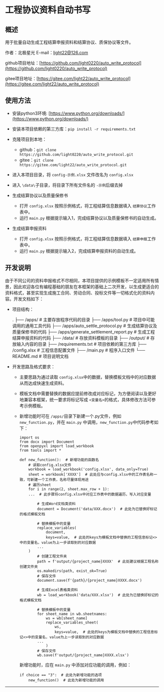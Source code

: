 # 工程协议资料自动书写

## 概述

用于批量自动生成工程结算申报资料和结算协议、质保协议等文件。

作者：北极星光	E-mail：light22@126.com

github项目地址：[https://github.com/light0220/auto_write_protocol](https://github.com/light0220/auto_write_protocol)

gitee项目地址：[https://gitee.com/light22/auto_write_protocol](https://gitee.com/light22/auto_write_protocol)

## 使用方法

+ 安装python3环境: [https://www.python.org/downloads/](https://www.python.org/downloads/)
+ 安装本项目依赖的第三方库：`pip install -r requirements.txt`
+ 克隆项目到本地：

  + github：`git clone https://github.com/light0220/auto_write_protocol.git`
  + gitee：`git clone https://gitee.com/light22/auto_write_protocol.git`
+ 进入本项目目录，将 `config-示例.xlsx` 文件改名为 `config.xlsx`
+ 进入 `\data\`子目录，将目录下所有文件名的 `-示例`后缀去掉
+ 生成结算协议以及质量保修书

  + 打开 `config.xlsx` 按照示例格式，将工程结算信息数据填入 `结算协议`工作表中。
  + 运行 `main.py` 根据提示输入1，完成结算协议以及质量保修书的自动生成。
+ 生成结算申报资料

  + 打开 `config.xlsx` 按照示例格式，将工程结算信息数据填入 `结算申报`工作表中。
  + 运行 `main.py` 根据提示输入2，完成结算申报资料的自动生成。

## 开发说明

由于不同公司的资料申报格式不尽相同，本项目提供的示例模板不一定适用所有情景，因此欢迎各位有编程基础的朋友在本框架的基础上二次开发，以生成更适合的资料格式，甚至实现生成施工合同、劳动合同、投标文件等一切格式化的资料内容。开发文档如下：

+ 项目结构：

  .
  ├── /apps/							# 主要存放程序代码的目录
  ├── /apps/tool.py						# 项目中可能调用的通用工具代码
  ├── /apps/auto_settle_protocol.py		# 生成结算协议及质量保修书的代码
  ├── /apps/generate_settlement_report.py	# 生成工程结算申报资料的代码
  ├── /data/             						# 存放资料模板的目录
  ├── /output/							# 存放输入内容的目录
  ├── /requirements.txt					# 项目依赖的第三方库
  ├── /config.xlsx						# 工程信息配置文件
  ├── /main.py							# 程序入口文件
  └── README.md						# 项目说明文档
+ 开发思路及格式要求：

  + 主要思路为通过读取 `config.xlsx`中的数据，替换模板文档中的对应数据从而达成快速生成资料。
  + 模板文档中需要替换的数据应提前修改成对应标记，为方便阅读以及更好地兼容本框架，统一要求将标记写成 `<变量名>`的格式，具体修改方法可参考示例模板。
  + 新增功能时可在 `/apps/`目录下新建一个.py文件，例如 `new_function.py`，并在 `main.py` 中调用，`new_function.py`中代码参考如下：

    ```
    import os
    from docx import Document
    from openpyxl import load_workbook
    from tools import *

    def new_function():  # 新增功能的函数名
        # 读取config.xlsx文件
        workbook = load_workbook('config.xlsx', data_only=True)
        sheet = workbook['XXXX']  # 此处应与config.xlsx中的工作表名称一致，可新建一个工作表，名称尽量体现用途
        # 遍历sheet
        for i in range(2, sheet.max_row + 1):
    	...  # 此步骤将config.xlsx中对应工作表中的数据遍历，写入对应变量

            # 生成Word文档类资料
            document = Document('data/XXX.docx')  # 此处为已替换好标记的格式模板文档

            # 替换模板中的变量
            replace_variables(
                document,
                keys=value,  # 此处的keys为模板文档中替换的工程信息标记<>中的变量名，value为上一步读取到的对应数据
    	    ...
    	)
            # 创建工程文件夹
            path = f'output/{project_name}XXXX'  # 此处建议根据工程名称创建文件夹
            os.makedirs(path, exist_ok=True)
            # 保存文件
            document.save(f'{path}/{project_name}XXXX.docx')

            # 生成Excel表格类资料
            wb = load_workbook('data/XXX.xlsx')  # 此处为已替换好标记的格式模板文档

            # 替换模板中的变量
            for sheet_name in wb.sheetnames:
                ws = wb[sheet_name]
                replace_variables_sheet(
                    ws,
                    keys=value,  # 此处的keys为模板文档中替换的工程信息标记<>中的变量名，value为上一步读取到的对应数据
    	    ...
                )
            # 保存文件
            wb.save(f'output/{project_name}XXXX.xlsx')

    ```

    新增功能时，应在 `main.py` 中添加对应功能的调用，例如：

    ```
    if choice == "3":  # 此处为新增功能的选项
        new_function()  # 此处为新增功能的调用
    ```

---
